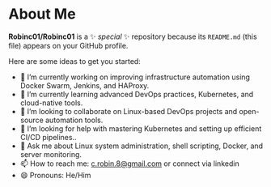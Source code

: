 # About Me    


**Robinc01/Robinc01** is a ✨ _special_ ✨ repository because its `README.md` (this file) appears on your GitHub profile.

Here are some ideas to get you started:

- 🔭 I’m currently working on improving infrastructure automation using Docker Swarm, Jenkins, and HAProxy.
- 🌱 I’m currently learning advanced DevOps practices, Kubernetes, and cloud-native tools.
- 👯 I’m looking to collaborate on Linux-based DevOps projects and open-source automation tools.
- 🤔 I’m looking for help with mastering Kubernetes and setting up efficient CI/CD pipelines..
- 💬 Ask me about  Linux system administration, shell scripting, Docker, and server monitoring.
- 📫 How to reach me: c.robin.8@gmail.com or connect via linkedin
- 😄 Pronouns: He/Him


